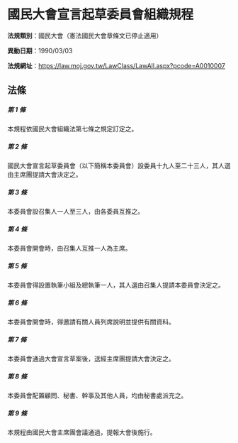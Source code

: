 # 國民大會宣言起草委員會組織規程

**法規類別**：國民大會（憲法國民大會章條文已停止適用）

**異動日期**：1990/03/03  

**法規網址**：https://law.moj.gov.tw/LawClass/LawAll.aspx?pcode=A0010007





## 法條
##### 第 1 條
本規程依國民大會組織法第七條之規定訂定之。

##### 第 2 條
國民大會宣言起草委員會（以下簡稱本委員會）設委員十九人至二十三人，其人選由主席團提請大會決定之。

##### 第 3 條
本委員會設召集人一人至三人，由各委員互推之。

##### 第 4 條
本委員會開會時，由召集人互推一人為主席。

##### 第 5 條
本委員會得設置執筆小組及總執筆一人，其人選由召集人提請本委員會決定之。

##### 第 6 條
本委員會開會時，得邀請有關人員列席說明並提供有關資料。

##### 第 7 條
本委員會通過大會宣言草案後，送經主席團提請大會決定之。

##### 第 8 條
本委員會配置顧問、秘書、幹事及其他人員，均由秘書處派充之。

##### 第 9 條
本規程由國民大會主席團會議通過，提報大會後施行。


